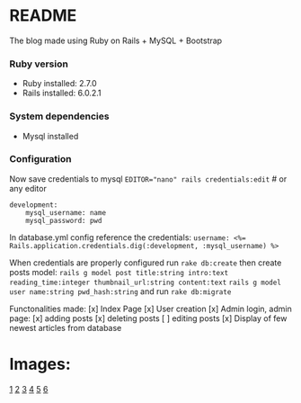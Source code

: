 # README

The blog made using Ruby on Rails + MySQL + Bootstrap

### Ruby version
* Ruby installed: 2.7.0
* Rails installed: 6.0.2.1

### System dependencies
* Mysql installed
### Configuration

Now save credentials to mysql
`EDITOR="nano" rails credentials:edit` # or any editor
```
development:
    mysql_username: name
    mysql_password: pwd
```

In database.yml config reference the credentials:
`username: <%= Rails.application.credentials.dig(:development, :mysql_username) %>`

When credentials are properly configured run `rake db:create`
then create posts model:
`rails g model post title:string intro:text reading_time:integer thumbnail_url:string content:text`
`rails g model user name:string pwd_hash:string`
and run `rake db:migrate`

Functonalities made:
[x] Index Page
[x] User creation
[x] Admin login, admin page:
[x] adding posts
[x] deleting posts
[ ] editing posts
[x] Display of few newest articles from database

# Images:
[1](readme_img/landing.png)
[2](readme_img/newest.png)
[3](readme_img/login.png)
[4](readme_img/new.png)
[5](readme_img/adminpage.png)
[6](readme_img/editview.png)